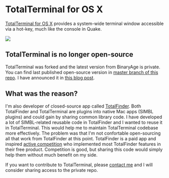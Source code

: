 # TotalTerminal for OS X

[TotalTerminal for OS X](http://totalterminal.binaryage.com) provides a system-wide terminal window accessible via a hot-key, much like the console in Quake.

<img src="http://totalterminal.binaryage.com/shared/img/visor-mainshot.png">

## TotalTerminal is no longer open-source

TotalTerminal was forked and the latest version from BinaryAge is private. You can find last published open-source version in [master branch of this repo](https://github.com/binaryage/totalterminal/tree/master). I have announced it in [this blog post](http://blog.binaryage.com/surfing-mavericks). 

## What was the reason?

I'm also developer of closed-source app called [TotalFinder](http://totalfinder.binaryage.com). Both TotalFinder and TotalTerminal are plugins into native Mac apps (SIMBL plugins) and could gain by sharing common library code. I have developed a lot of SIMBL-related reusable code in TotalFinder and I wanted to reuse it in TotalTerminal. This would help me to maintain TotalTerminal codebase more effectively. The problem was that I'm not confortable open-sourcing all that work from TotalFinder at this point. TotalFinder is a paid app and inspired [active competition](http://www.trankynam.com/xtrafinder) who implemented most TotalFinder features in their free product. Competition is good, but sharing this code would simply help them without much benefit on my side.

If you want to contribute to TotalTerminal, please [contact me](mailto:antonin@binaryage.com) and I will consider sharing access to the private repo.